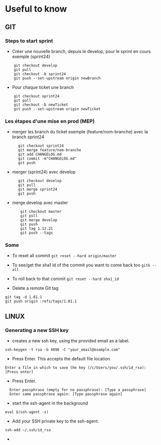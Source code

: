 # Useful to know

## GIT

### Steps to start sprint
  * Créer une nouvelle branch, depuis le develop, pour le sprint en cours exemple (sprint24)
```
    git checkout develop
    git pull
    git checkout -b sprint24
    git push --set-upstream origin newBranch
```
  * Pour chaque ticket une branch
```
    git checkout sprint24
    git pull
    git checkout -b newTicket
    git push --set-upstream origin newTicket
```
### Les étapes d'une mise en prod (MEP)
  * merger les branch du ticket exemple (feature/nom-branche) avec la branch sprint24
  ```
        git checkout sprint24
        git merge feature/nom-branche
        git add CHANGELOG.md
        git commit -m"CHANGELOG.md"
        git push
  ```
  * merger (sprint24) avec develop
  ```
        git checkout develop
        git pull
        git merge sprint24
        git push
  ```
  * merge develop avec master
 ```
        git checkout master
        git pull
        git merge develop
        git push
        git tag 1.12.21
        git push --tags
```
### Some     
  * To reset all commit 
  ``` git reset --hard origin/master ```
  * To see/get the sha1 id of the commit you want to come back too
  ``` gitk --all ```
  
  * To roll back to that commit
  ``` git reset --hard sha1_id ```
  
  * Delete a remote Git tag
  ``` 
  git tag -d 1.01.1
  git push origin :refs/tags/1.01.1 
```
## LINUX

### Generating a new SSH key
  * creates a new ssh key, using the provided email as a label.
  ``` 
  ssh-keygen -t rsa -b 4096 -C "your_email@example.com" 
  ``` 
  * Press Enter. This accepts the default file location.
  ``` 
  Enter a file in which to save the key (/c/Users/you/.ssh/id_rsa):[Press enter] 
  ``` 
  * Press Enter.
  ```
    Enter passphrase (empty for no passphrase): [Type a passphrase]
    Enter same passphrase again: [Type passphrase again] 
  ``` 
  * start the ssh-agent in the background
  ``` 
  eval $(ssh-agent -s) 
  ``` 
  * Add your SSH private key to the ssh-agent.
  ``` 
  ssh-add ~/.ssh/id_rsa 
  ``` 
  * 
  ``` ``` 
